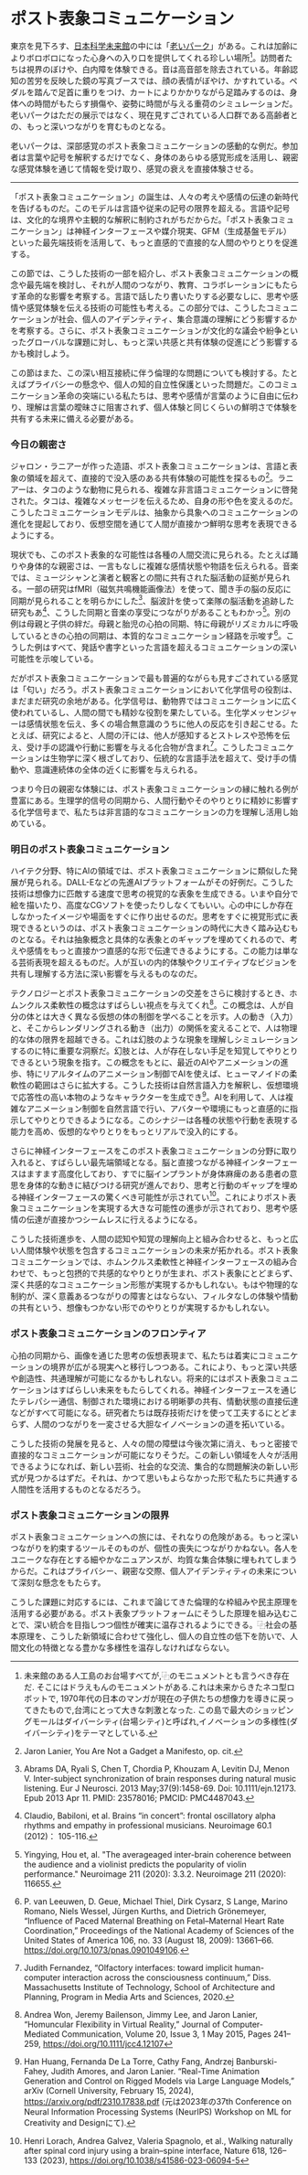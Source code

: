 # ポスト表象コミュニケーション

東京を見下ろす、[日本科学未来館](https://www.miraikan.jst.go.jp/en)の中には「[老いパーク](https://www.miraikan.jst.go.jp/en/exhibitions/future/oipark/)」がある。これは加齢によりボロボロになった心身への入り口を提供してくれる珍しい場所[^367]。訪問者たちは視界のぼけや、白内障を体験できる。音は高音部を除去されている。年齢認知の苦労を反映した鏡の写真ブースでは、顔の表情がぼやけ、かすれている。ペダルを踏んで足首に重りをつけ、カートによりかかりながら足踏みするのは、身体への時間がもたらす損傷や、姿勢に時間が与える重荷のシミュレーションだ。老いパークはただの展示ではなく、現在見すごされている人口群である高齢者との、もっと深いつながりを育むものとなる。

老いパークは、深部感覚のポスト表象コミュニケーションの感動的な例だ。参加者は言葉や記号を解釈するだけでなく、身体のあらゆる感覚形成を活用し、親密な感覚体験を通じて情報を受け取り、感覚の衰えを直接体験させる。

---

「ポスト表象コミュニケーション」の誕生は、人々の考えや感情の伝達の新時代を告げるものだ。このモデルは言語や従来の記号の限界を超える。言語や記号は、文化的な境界や主観的な解釈に制約されがちだからだ。「ポスト表象コミュニケーション」は神経インターフェースや媒介現実、GFM（生成基盤モデル）といった最先端技術を活用して、もっと直感的で直接的な人間のやりとりを促進する。  

この節では、こうした技術の一部を紹介し、ポスト表象コミュニケーションの概念や最先端を検討し、それが人間のつながり、教育、コラボレーションにもたらす革命的な影響を考察する。言語で話したり書いたりする必要なしに、思考や感情や感覚体験を伝える技術の可能性も考える。この部分では、こうしたコミュニケーションが社会、個人のアイデンティティ、集合意識の理解にどう影響するかを考察する。さらに、ポスト表象コミュニケーションが文化的な議会や紛争といったグローバルな課題に対し、もっと深い共感と共有体験の促進にどう影響するかも検討しよう。  

この節はまた、この深い相互接続に伴う倫理的な問題についても検討する。たとえばプライバシーの懸念や、個人の知的自立性保護といった問題だ。このコミュニケーション革命の突端にいる私たちは、思考や感情が言葉のように自由に伝わり、理解は言葉の曖昧さに阻害されず、個人体験と同じくらいの鮮明さで体験を共有する未来に備える必要がある。

### 今日の親密さ

ジャロン・ラニアーが作った造語、ポスト表象コミュニケーションは、言語と表象の領域を超えて、直接的で没入感のある共有体験の可能性を探るもの[^368]。ラニアーは、タコのような動物に見られる、複雑な非言語コミュニケーションに啓発された。タコは、複雑なメッセージを伝えるため、自身の形や色を変えるのだ。こうしたコミュニケーションモデルは、抽象から具象へのコミュニケーションの進化を提起しており、仮想空間を通じて人間が直接かつ鮮明な思考を表現できるようにする。  

現状でも、このポスト表象的な可能性は各種の人間交流に見られる。たとえば踊りや身体的な親密さは、一言もなしに複雑な感情状態や物語を伝えられる。音楽では、ミュージシャンと演者と観客との間に共有された脳活動の証拠が見られる。一部の研究はfMRI（磁気共鳴機能画像法）を使って、聞き手の脳の反応に同期が見られることを明らかにした[^369]、脳波計を使って楽隊の脳活動を追跡した研究もあ[^370]、こうした同期と音楽の享受につながりがあることもわかっ[^371]。別の例は母親と子供の絆だ。母親と胎児の心拍の同期、特に母親がリズミカルに呼吸しているときの心拍の同期は、本質的なコミュニケーション経路を示唆す[^372]。こうした例はすべて、発話や書字といった言語を超えるコミュニケーションの深い可能性を示唆している。  

だがポスト表象コミュニケーションで最も普遍的ながらも見すごされている感覚は「匂い」だろう。ポスト表象コミュニケーションにおいて化学信号の役割は、まだまだ研究の余地がある。化学信号は、動物界ではコミュニケーションに広く使われているし、人間の間でも精妙な役割を果たしている。生化学メッセンジャーは感情状態を伝え、多くの場合無意識のうちに他人の反応を引き起こせる。たとえば、研究によると、人間の汗には、他人が感知するとストレスや恐怖を伝え、受け手の認識や行動に影響を与える化合物が含まれ[^373]。こうしたコミュニケーションは生物学に深く根ざしており、伝統的な言語手法を超えて、受け手の情動や、意識連続体の全体の近くに影響を与えられる。  

つまり今日の親密な体験には、ポスト表象コミュニケーションの縁に触れる例が豊富にある。生理学的信号の同期から、人間行動やそのやりとりに精妙に影響する化学信号まで、私たちは非言語的なコミュニケーションの力を理解し活用し始めている。

### 明日のポスト表象コミュニケーション  

ハイテク分野、特にAIの領域では、ポスト表象コミュニケーションに類似した発展が見られる。DALL-Eなどの先進AIプラットフォームがその好例だ。こうした技術は想像力に匹敵する速度で思考の視覚的な表象を生成できる。いまや自分で絵を描いたり、高度なCGソフトを使ったりしなくてもいい。心の中にしか存在しなかったイメージや場面をすぐに作り出せるのだ。思考をすぐに視覚形式に表現できるというのは、ポスト表象コミュニケーションの時代に大きく踏み込むものとなる。それは抽象概念と具体的な表象とのギャップを埋めてくれるので、考えや感情をもっと直接かつ直感的な形で伝達できるようにする。この能力は単なる芸術表現を超えるものだ。人が互いの内的体験やクリエイティブなビジョンを共有し理解する方法に深い影響を与えるものなのだ。  

テクノロジーとポスト表象コミュニケーションの交差をさらに検討するとき、ホムンクルス柔軟性の概念はすばらしい視点を与えてくれ[^374]。この概念は、人が自分の体とは大きく異なる仮想の体の制御を学べることを示す。人の動き（入力）と、そこからレンダリングされる動き（出力）の関係を変えることで、人は物理的な体の限界を超越できる。これは幻肢のような現象を理解しシミュレーションするのに特に重要な洞察だ。幻肢とは、人が存在しない手足を知覚してやりとりできるという現象を指す。この概念をもとに、最近のAIやアニメーションの進歩、特にリアルタイムのアニメーション制御でAIを使えば、ヒューマノイドの柔軟性の範囲はさらに拡大する。こうした技術は自然言語入力を解釈し、仮想環境で応答性の高い本物のようなキャラクターを生成でき[^375]。AIを利用して、人は複雑なアニメーション制御を自然言語で行い、アバターや環境にもっと直感的に指示してやりとりできるようになる。このシナジーは各種の状態や行動を表現する能力を高め、仮想的なやりとりをもっとリアルで没入的にする。  

さらに神経インターフェースをこのポスト表象コミュニケーションの分野に取り入れると、すばらしい最先端領域となる。脳と直接つながる神経インターフェースはますます高度化しており、すでに脳インプラントが身体麻痺のある患者の意思を身体的な動きに結びつける研究が進んでおり、思考と行動のギャップを埋める神経インターフェースの驚くべき可能性が示されてい[^376]。これによりポスト表象コミュニケーションを実現する大きな可能性の進歩が示されており、思考や感情の伝達が直接かつシームレスに行えるようになる。  

こうした技術進歩を、人間の認知や知覚の理解向上と組み合わせると、もっと広い人間体験や状態を包含するコミュニケーションの未来が拓かれる。ポスト表象コミュニケーションでは、ホムンクルス柔軟性と神経インターフェースの組み合わせで、もっと包摂的で共感的なやりとりが生まれ、ポスト表象にとどまらず、深く共感的なコミュニケーション形態が実現するかもしれない。もはや物理的な制約が、深く意義あるつながりの障害とはならない、フィルタなしの体験や情動の共有という、想像もつかない形でのやりとりが実現するかもしれない。

### ポスト表象コミュニケーションのフロンティア  

心拍の同期から、画像を通じた思考の仮想表現まで、私たちは着実にコミュニケーションの境界が広がる現実へと移行しつつある。これにより、もっと深い共感や創造性、共通理解が可能になるかもしれない。将来的にはポスト表象コミュニケーションはすばらしい未来をもたらしてくれる。神経インターフェースを通じたテレパシー通信、制御された環境における明晰夢の共有、情動状態の直接伝達などがすべて可能になる。研究者たちは既存技術だけを使って工夫するにとどまらず、人間のつながりを一変させる大胆なイノベーションの道を拓いている。  

こうした技術の発展を見ると、人々の間の障壁は今後次第に消え、もっと密接で直接的なコミュニケーションが可能になりそうだ。この新しい領域を人々が活用できるようになれば、新しい芸術、社会的な交流、集合的な問題解決の新しい形式が見つかるはずだ。それは、かつて思いもよらなかった形で私たちに共通する人間性を活用するものとなるだろう。

### ポスト表象コミュニケーションの限界

ポスト表象コミュニケーションへの旅には、それなりの危険がある。もっと深いつながりを約束するツールそのものが、個性の喪失につながりかねない。各人をユニークな存在とする細やかなニュアンスが、均質な集合体験に埋もれてしまうからだ。これはプライバシー、親密な交際、個人アイデンティティの未来について深刻な懸念をもたらす。  

こうした課題に対応するには、これまで論じてきた倫理的な枠組みや民主原理を活用する必要がある。ポスト表象プラットフォームにそうした原理を組み込むことで、深い統合を目指しつつ個性が確実に温存されるようにできる。⿻社会の基本原理を、こうした新領域に合わせて強化し、個人の自立性の低下を防いで、人間文化の特徴となる豊かな多様性を温存しなければならない。  

[^367]:  未来館のある人工島のお台場すべてが,⿻のモニュメントとも言うべき存在だ. そこにはドラえもんのモニュメントがある.これは未来からきたネコ型ロボットで, 1970年代の日本のマンガが現在の子供たちの想像力を導きに戻ってきたもので,台湾にとって大きな刺激となった. この島で最大のショッピングモールはダイバーシティ(台場シティ)と呼ばれ,イノベーションの多様性(ダイバーシティ)をテーマとしている.

[^368]:  Jaron Lanier, You Are Not a Gadget a Manifesto, op. cit.

[^369]:  Abrams DA, Ryali S, Chen T, Chordia P, Khouzam A, Levitin DJ, Menon V. Inter-subject synchronization of brain responses during natural music listening. Eur J Neurosci. 2013 May;37(9):1458-69. Doi: 10.1111/ejn.12173. Epub 2013 Apr 11\. PMID: 23578016; PMCID: PMC4487043.

[^370]:  Claudio, Babiloni, et al. Brains “in concert”: frontal oscillatory alpha rhythms and empathy in professional musicians. Neuroimage 60.1 (2012)： 105-116.

[^371]:  Yingying, Hou et, al. "The averageaged inter-brain coherence between the audience and a violinist predicts the popularity of violin performance." Neuroimage 211 (2020): 3.3.2. Neuroimage 211 (2020): 116655\.

[^372]:  P. van Leeuwen, D. Geue, Michael Thiel, Dirk Cysarz, S Lange, Marino Romano, Niels Wessel, Jürgen Kurths, and Dietrich Grönemeyer, “Influence of Paced Maternal Breathing on Fetal–Maternal Heart Rate Coordination,” Proceedings of the National Academy of Sciences of the United States of America 106, no. 33 (August 18, 2009): 13661–66. https://doi.org/10.1073/pnas.0901049106.

[^373]:  Judith Fernandez, “Olfactory interfaces: toward implicit human-computer interaction across the consciousness continuum,” Diss. Massachusetts Institute of Technology, School of Architecture and Planning, Program in Media Arts and Sciences, 2020\.

[^374]:  Andrea Won, Jeremy Bailenson, Jimmy Lee, and Jaron Lanier, “Homuncular Flexibility in Virtual Reality,” Journal of Computer-Mediated Communication, Volume 20, Issue 3, 1 May 2015, Pages 241–259, https://doi.org/10.1111/jcc4.12107

[^375]:  Han Huang, Fernanda De La Torre, Cathy Fang, Andrzej Banburski-Fahey, Judith Amores, and Jaron Lanier. “Real-Time Animation Generation and Control on Rigged Models via Large Language Models,” arXiv (Cornell University, February 15, 2024), https://arxiv.org/pdf/2310.17838.pdf (元は2023年の37th Conference on Neural Information Processing Systems (NeurIPS) Workshop on ML for Creativity and Designにて).

[^376]:  Henri Lorach, Andrea Galvez, Valeria Spagnolo, et al., Walking naturally after spinal cord injury using a brain–spine interface, Nature 618, 126–133 (2023), https://doi.org/10.1038/s41586-023-06094-5

